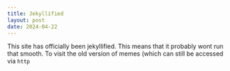 ```yaml
---
title: Jekyllified
layout: post
date: 2024-04-22
---
```

This site has officially been jekyllified. This means that it probably wont run that smooth. To visit the old version of memes (which can still be accessed via `http`
<!--more-->
